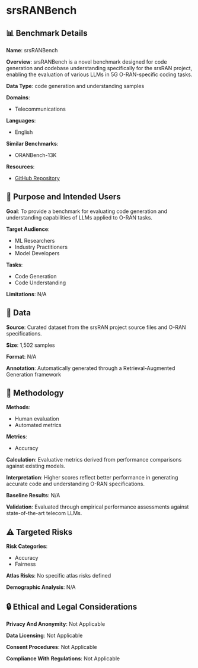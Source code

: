 # srsRANBench

## 📊 Benchmark Details

**Name**: srsRANBench

**Overview**: srsRANBench is a novel benchmark designed for code generation and codebase understanding specifically for the srsRAN project, enabling the evaluation of various LLMs in 5G O-RAN-specific coding tasks.

**Data Type**: code generation and understanding samples

**Domains**:
- Telecommunications

**Languages**:
- English

**Similar Benchmarks**:
- ORANBench-13K

**Resources**:
- [GitHub Repository](https://github.com/prnshv/srsRANBench)

## 🎯 Purpose and Intended Users

**Goal**: To provide a benchmark for evaluating code generation and understanding capabilities of LLMs applied to O-RAN tasks.

**Target Audience**:
- ML Researchers
- Industry Practitioners
- Model Developers

**Tasks**:
- Code Generation
- Code Understanding

**Limitations**: N/A

## 💾 Data

**Source**: Curated dataset from the srsRAN project source files and O-RAN specifications.

**Size**: 1,502 samples

**Format**: N/A

**Annotation**: Automatically generated through a Retrieval-Augmented Generation framework

## 🔬 Methodology

**Methods**:
- Human evaluation
- Automated metrics

**Metrics**:
- Accuracy

**Calculation**: Evaluative metrics derived from performance comparisons against existing models.

**Interpretation**: Higher scores reflect better performance in generating accurate code and understanding O-RAN specifications.

**Baseline Results**: N/A

**Validation**: Evaluated through empirical performance assessments against state-of-the-art telecom LLMs.

## ⚠️ Targeted Risks

**Risk Categories**:
- Accuracy
- Fairness

**Atlas Risks**:
No specific atlas risks defined

**Demographic Analysis**: N/A

## 🔒 Ethical and Legal Considerations

**Privacy And Anonymity**: Not Applicable

**Data Licensing**: Not Applicable

**Consent Procedures**: Not Applicable

**Compliance With Regulations**: Not Applicable
